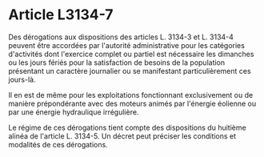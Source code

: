 # Article L3134-7

Des dérogations aux dispositions des articles L. 3134-3 et L. 3134-4 peuvent être accordées par l'autorité administrative pour les catégories d'activités dont l'exercice complet ou partiel est nécessaire les dimanches ou les jours fériés pour la satisfaction de besoins de la population présentant un caractère journalier ou se manifestant particulièrement ces jours-là.

Il en est de même pour les exploitations fonctionnant exclusivement ou de manière prépondérante avec des moteurs animés par l'énergie éolienne ou par une énergie hydraulique irrégulière.

Le régime de ces dérogations tient compte des dispositions du huitième alinéa de l'article L. 3134-5. Un décret peut préciser les conditions et modalités de ces dérogations.